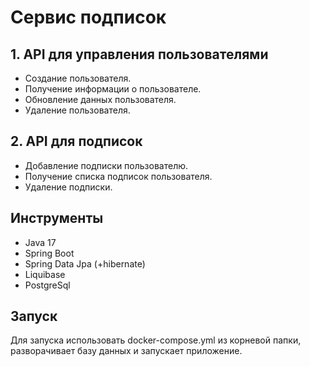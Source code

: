 # Сервис подписок
## 1. API для управления пользователями
- Создание пользователя.
- Получение информации о пользователе.
- Обновление данных пользователя.
- Удаление пользователя.
## 2. API для подписок
- Добавление подписки пользователю.
- Получение списка подписок пользователя.
- Удаление подписки.

## Инструменты
- Java 17
- Spring Boot
- Spring Data Jpa (+hibernate) 
- Liquibase 
- PostgreSql

## Запуск
Для запуска использовать docker-compose.yml из корневой папки, разворачивает базу данных и запускает приложение.

